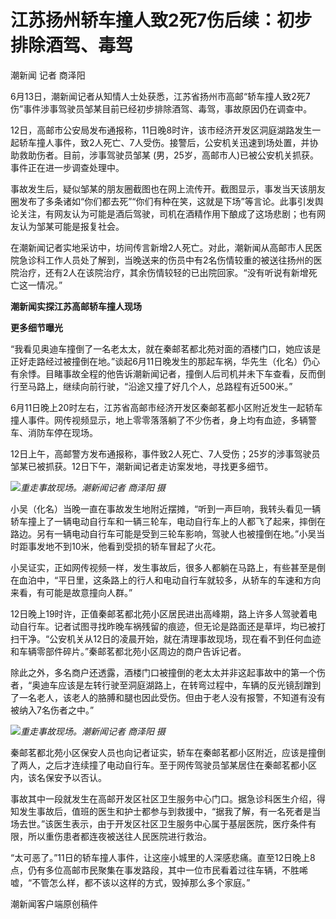 

# 江苏扬州轿车撞人致2死7伤后续：初步排除酒驾、毒驾

潮新闻 记者 商泽阳

6月13日，潮新闻记者从知情人士处获悉，江苏省扬州市高邮“轿车撞人致2死7伤”事件涉事驾驶员邹某目前已经初步排除酒驾、毒驾，事故原因仍在调查中。

12日，高邮市公安局发布通报称，11日晚8时许，该市经济开发区洞庭湖路发生一起轿车撞人事件，致2人死亡、7人受伤。接警后，公安机关迅速到场处置，并协助救助伤者。目前，涉事驾驶员邹某
(男，25岁，高邮市人)已被公安机关抓获。事件正在进一步调查处理中。

事故发生后，疑似邹某的朋友圈截图也在网上流传开。截图显示，事发当天该朋友圈发布了多条诸如“你们都去死”“你们有种在笑，这就是下场”等言论。此事引发舆论关注，有网友认为可能是酒后驾驶，司机在酒精作用下酿成了这场悲剧；也有网友认为邹某可能是报复社会。

在潮新闻记者实地采访中，坊间传言新增2人死亡。对此，潮新闻从高邮市人民医院急诊科工作人员处了解到，当晚送来的伤员中有2名伤情较重的被送往扬州的医院治疗，还有2人在该院治疗，其余伤情较轻的已出院回家。“没有听说有新增死亡这一情况。”

**潮新闻实探江苏高邮轿车撞人现场**

**更多细节曝光**

“我看见奥迪车撞倒了一名老太太，就在秦邮茗都北苑对面的酒楼门口，她应该是正好走路经过被撞倒在地。”谈起6月11日晚发生的那起车祸，华先生（化名）仍心有余悸。目睹事故全程的他告诉潮新闻记者，撞倒人后司机并未下车查看，反而倒行至马路上，继续向前行驶，“沿途又撞了好几个人，总路程有近500米。”

6月11日晚上20时左右，江苏省高邮市经济开发区秦邮茗都小区附近发生一起轿车撞人事件。网传视频显示，地上零零落落躺了不少伤者，身上均有血迹，多辆警车、消防车停在现场。

12日上午，高邮警方发布通报称，事件致2人死亡、7人受伤；25岁的涉事驾驶员邹某已被抓获。12日下午，潮新闻记者走访案发地，寻找更多细节。

![](https://inews.gtimg.com/news_bt/OB5xbz6jMAgzySMCXW0EwzdUPUN-PQz0GxW1hroFgNdVgAA/1000)_重走事故现场。潮新闻记者 商泽阳 摄_

小吴（化名）当晚一直在事故发生地附近摆摊，“听到一声巨响，我转头看见一辆轿车撞上了一辆电动自行车和一辆三轮车，电动自行车上的人都飞了起来，摔倒在路边。另有一辆电动自行车可能是受到三轮车影响，驾驶人也被撞倒在地。”小吴当时距事发地不到10米，他看到受损的轿车冒起了火花。

小吴证实，正如网传视频一样，发生事故后，很多人都躺在马路上，有些甚至是倒在血泊中，“平日里，这条路上的行人和电动自行车就较多，从轿车的车速和方向来看，有可能是故意撞向人群。”

12日晚上19时许，正值秦邮茗都北苑小区居民进出高峰期，路上许多人驾驶着电动自行车。记者试图寻找昨晚车祸残留的痕迹，但无论是路面还是草坪，均已被打扫干净。“公安机关从12日的凌晨开始，就在清理事故现场，现在看不到任何血迹和车辆零部件碎片。”秦邮茗都北苑小区周边的商户告诉记者。

除此之外，多名商户还透露，酒楼门口被撞倒的老太太并非这起事故中的第一个伤者，“奥迪车应该是左转行驶至洞庭湖路上，在转弯过程中，车辆的反光镜刮蹭到了一名老人，该老人的胳膊和腿也因此受伤。但由于老人没有报警，不知道有没有被纳入7名伤者之中。”

![](https://inews.gtimg.com/news_bt/OULc2bmScfunicOQuAZJt8z6sckbpUgGKTRvEkBLPx7JsAA/1000)_重走事故现场。潮新闻记者
商泽阳 摄_

秦邮茗都北苑小区保安人员也向记者证实，轿车在秦邮茗都小区附近，应该是撞倒了两人，之后才连续撞了电动自行车。至于网传驾驶员邹某居住在秦邮茗都小区内，该名保安予以否认。

事故其中一段就发生在高邮开发区社区卫生服务中心门口。据急诊科医生介绍，得知发生事故后，值班的医生和护士都参与到救援中，“据我了解，有一名死者是当场去世。”该医生表示，由于开发区社区卫生服务中心属于基层医院，医疗条件有限，所以重伤患者都连夜被送往人民医院进行救治。

“太可恶了。”11日的轿车撞人事件，让这座小城里的人深感悲痛。直至12日晚上8点，仍有多位高邮市民聚集在事发路段，其中一位市民看着过往车辆，不胜唏嘘，“不管怎么样，都不该以这样的方式，毁掉那么多个家庭。”

潮新闻客户端原创稿件

